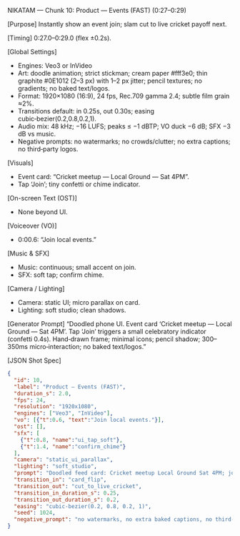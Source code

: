 NIKATAM — Chunk 10: Product — Events (FAST) (0:27–0:29)

[Purpose]
Instantly show an event join; slam cut to live cricket payoff next.

[Timing]
0:27.0–0:29.0 (flex ±0.2s).

[Global Settings]
- Engines: Veo3 or InVideo
- Art: doodle animation; strict stickman; cream paper #fff3e0; thin graphite #0E1012 (2–3 px) with 1–2 px jitter; pencil textures; no gradients; no baked text/logos.
- Format: 1920×1080 (16:9), 24 fps, Rec.709 gamma 2.4; subtle film grain ≈2%.
- Transitions default: in 0.25s, out 0.30s; easing cubic‑bezier(0.2,0.8,0.2,1).
- Audio mix: 48 kHz; −16 LUFS; peaks ≤ −1 dBTP; VO duck −6 dB; SFX −3 dB vs music.
- Negative prompts: no watermarks; no crowds/clutter; no extra captions; no third‑party logos.

 
[Visuals]
- Event card: “Cricket meetup — Local Ground — Sat 4PM”.
- Tap ‘Join’; tiny confetti or chime indicator.

[On-screen Text (OST)]
- None beyond UI.

[Voiceover (VO)]
- 0:00.6: “Join local events.”

[Music & SFX]
- Music: continuous; small accent on join.
- SFX: soft tap; confirm chime.

[Camera / Lighting]
- Camera: static UI; micro parallax on card.
- Lighting: soft studio; clean shadows.



[Generator Prompt]
“Doodled phone UI. Event card ‘Cricket meetup — Local Ground — Sat 4PM’. Tap ‘Join’ triggers a small celebratory indicator (confetti 0.4s). Hand‑drawn frame; minimal icons; pencil shadow; 300–350ms micro‑interaction; no baked text/logos.”

[JSON Shot Spec]
```json
{
  "id": 10,
  "label": "Product — Events (FAST)",
  "duration_s": 2.0,
  "fps": 24,
  "resolution": "1920x1080",
  "engines": ["Veo3", "InVideo"],
  "vo": [{"t":0.6, "text":"Join local events."}],
  "ost": [],
  "sfx": [
    {"t":0.8, "name":"ui_tap_soft"},
    {"t":1.4, "name":"confirm_chime"}
  ],
  "camera": "static_ui_parallax",
  "lighting": "soft_studio",
  "prompt": "Doodled feed card: Cricket meetup Local Ground Sat 4PM; join tap; minimal UI; no baked text.",
  "transition_in": "card_flip",
  "transition_out": "cut_to_live_cricket",
  "transition_in_duration_s": 0.25,
  "transition_out_duration_s": 0.2,
  "easing": "cubic-bezier(0.2, 0.8, 0.2, 1)",
  "seed": 1024,
  "negative_prompt": "no watermarks, no extra baked captions, no third-party logos"
}
```


